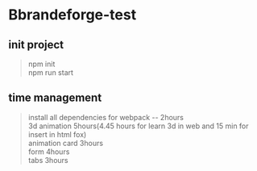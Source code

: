 # Bbrandeforge-test

## init project
> npm init  
> npm run start
## time management
> install all dependencies for webpack -- 2hours  
> 3d animation 5hours(4.45 hours for learn 3d in web and 15 min for insert in html fox)  
> animation card 3hours  
> form 4hours  
> tabs 3hours